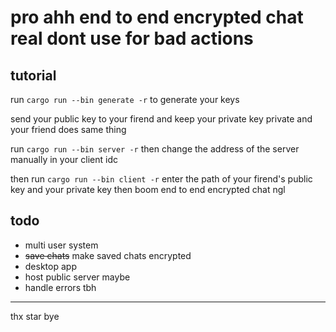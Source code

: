 # pro ahh end to end encrypted chat real dont use for bad actions

## tutorial
run `cargo run --bin generate -r` to generate your keys

send your public key to your firend and keep your private key private and your friend does same thing

run `cargo run --bin server -r` then change the address of the server manually in your client idc

then run `cargo run --bin client -r` enter the path of your firend's public key and your private key then boom end to end encrypted chat ngl

## todo
- multi user system
- ~~save chats~~ make saved chats encrypted
- desktop app
- host public server maybe
- handle errors tbh


-----
thx star bye
